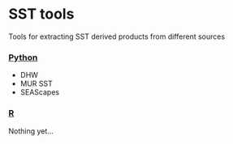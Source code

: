 # SST tools
Tools for extracting SST derived products from different sources

### [Python](https://github.com/diodon/SSTtools/tree/master/python)

- DHW  
- MUR SST  
- SEAScapes  

### [R](https://github.com/diodon/SSTtools/tree/master/R)

Nothing yet...